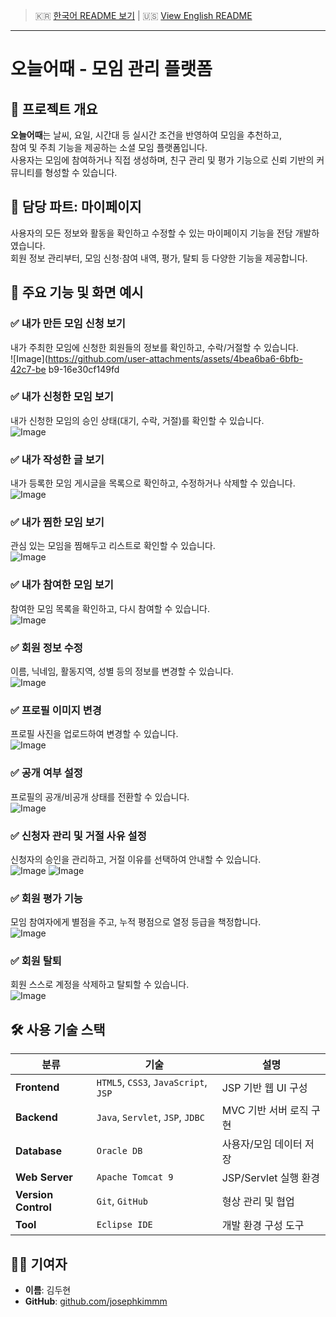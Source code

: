 > 🇰🇷 [한국어 README 보기](#오늘어때---모임-관리-플랫폼) | 🇺🇸 [View English README](#how-about-today---social-gathering-management-platform)

---

# 오늘어때 - 모임 관리 플랫폼

## 📌 프로젝트 개요

**오늘어때**는 날씨, 요일, 시간대 등 실시간 조건을 반영하여 모임을 추천하고,  
참여 및 주최 기능을 제공하는 소셜 모임 플랫폼입니다.  
사용자는 모임에 참여하거나 직접 생성하며, 친구 관리 및 평가 기능으로 신뢰 기반의 커뮤니티를 형성할 수 있습니다.

## 💼 담당 파트: 마이페이지

사용자의 모든 정보와 활동을 확인하고 수정할 수 있는 마이페이지 기능을 전담 개발하였습니다.  
회원 정보 관리부터, 모임 신청·참여 내역, 평가, 탈퇴 등 다양한 기능을 제공합니다.

## 🧩 주요 기능 및 화면 예시

### ✅ 내가 만든 모임 신청 보기  
내가 주최한 모임에 신청한 회원들의 정보를 확인하고, 수락/거절할 수 있습니다.  
![Image](https://github.com/user-attachments/assets/4bea6ba6-6bfb-42c7-be b9-16e30cf149fd

### ✅ 내가 신청한 모임 보기  
내가 신청한 모임의 승인 상태(대기, 수락, 거절)를 확인할 수 있습니다.  
![Image](https://github.com/user-attachments/assets/e8bc4b19-555e-4ca0-ba55-1f8e59b00723)

### ✅ 내가 작성한 글 보기  
내가 등록한 모임 게시글을 목록으로 확인하고, 수정하거나 삭제할 수 있습니다.  
![Image](https://github.com/user-attachments/assets/b76026b5-113f-4bf8-b591-041774b432e5)

### ✅ 내가 찜한 모임 보기  
관심 있는 모임을 찜해두고 리스트로 확인할 수 있습니다.  
![Image](https://github.com/user-attachments/assets/8f4cdee1-8721-48b0-9799-eb1b1b839f90)

### ✅ 내가 참여한 모임 보기  
참여한 모임 목록을 확인하고, 다시 참여할 수 있습니다.  
![Image](https://github.com/user-attachments/assets/3f1635e0-d9fa-4b72-a757-3b5385930050)

### ✅ 회원 정보 수정  
이름, 닉네임, 활동지역, 성별 등의 정보를 변경할 수 있습니다.  
![Image](https://github.com/user-attachments/assets/8438756d-bb2c-4906-a29c-e22ff912942e)

### ✅ 프로필 이미지 변경  
프로필 사진을 업로드하여 변경할 수 있습니다.  
![Image](https://github.com/user-attachments/assets/ca1ef7a3-5e4b-469f-95cd-eb75cde21bc8)

### ✅ 공개 여부 설정  
프로필의 공개/비공개 상태를 전환할 수 있습니다.  
![Image](https://github.com/user-attachments/assets/e9cf8574-8932-404d-952e-da3fdbd9a363)

### ✅ 신청자 관리 및 거절 사유 설정  
신청자의 승인을 관리하고, 거절 이유를 선택하여 안내할 수 있습니다.  
![Image](https://github.com/user-attachments/assets/54de11ac-0fa0-4da1-a3be-2ce69dbc6d89)
![Image](https://github.com/user-attachments/assets/f4c0677d-2164-4d5c-bfcf-e38860b68a6b)

### ✅ 회원 평가 기능  
모임 참여자에게 별점을 주고, 누적 평점으로 열정 등급을 책정합니다.  
![Image](https://github.com/user-attachments/assets/683e56c1-b1fd-4ffa-8868-ce3ed4012f0b)

### ✅ 회원 탈퇴  
회원 스스로 계정을 삭제하고 탈퇴할 수 있습니다.  
![Image](https://github.com/user-attachments/assets/6bb93cbc-d3b7-4c1d-996e-6f14b3b00bfc)

## 🛠️ 사용 기술 스택

| 분류        | 기술                                   | 설명                                  |
|-------------|----------------------------------------|---------------------------------------|
| **Frontend** | `HTML5`, `CSS3`, `JavaScript`, `JSP`   | JSP 기반 웹 UI 구성 |
| **Backend**  | `Java`, `Servlet`, `JSP`, `JDBC`        | MVC 기반 서버 로직 구현 |
| **Database** | `Oracle DB`                             | 사용자/모임 데이터 저장 |
| **Web Server** | `Apache Tomcat 9`                    | JSP/Servlet 실행 환경 |
| **Version Control** | `Git`, `GitHub`                  | 형상 관리 및 협업 |
| **Tool**      | `Eclipse IDE`                         | 개발 환경 구성 도구 |

## 🙋‍♂️ 기여자

- **이름**: 김두현  
- **GitHub**: [github.com/josephkimmm](https://github.com/josephkimmm)
